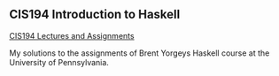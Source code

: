 ## CIS194 Introduction to Haskell
[CIS194 Lectures and Assignments](http://www.seas.upenn.edu/~cis194/lectures.html)

My solutions to the assignments of Brent Yorgeys Haskell course at the
University of Pennsylvania.
